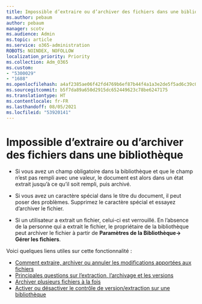 ```yaml
---
title: Impossible d’extraire ou d’archiver des fichiers dans une bibliothèque
ms.author: pebaum
author: pebaum
manager: scotv
ms.audience: Admin
ms.topic: article
ms.service: o365-administration
ROBOTS: NOINDEX, NOFOLLOW
localization_priority: Priority
ms.collection: Adm_O365
ms.custom:
- "5300029"
- "1688"
ms.openlocfilehash: a4af2385ae06f42fd4769b6ef87b44f4a1a3e2de5f5ad6c39c0c06d72a8cdc07
ms.sourcegitcommit: b5f7da89a650d2915dc652449623c78be6247175
ms.translationtype: HT
ms.contentlocale: fr-FR
ms.lasthandoff: 08/05/2021
ms.locfileid: "53920141"
---
```

# <a name="unable-to-check-out-or-check-in-files-in-a-library"></a>Impossible d’extraire ou d’archiver des fichiers dans une bibliothèque

- Si vous avez un champ obligatoire dans la bibliothèque et que le champ n’est pas rempli avec une valeur, le document est alors dans un état extrait jusqu’à ce qu’il soit rempli, puis archivé.

- Si vous avez un caractère spécial dans le titre du document, il peut poser des problèmes. Supprimez le caractère spécial et essayez d’archiver le fichier.

- Si un utilisateur a extrait un fichier, celui-ci est verrouillé.  En l’absence de la personne qui a extrait le fichier, le propriétaire de la bibliothèque peut archiver le fichier à partir de **Paramètres de la Bibliothèque-> Gérer les fichiers**.

Voici quelques liens utiles sur cette fonctionnalité :

- [Comment extraire, archiver ou annuler les modifications apportées aux fichiers](https://support.office.com/article/check-out-check-in-or-discard-changes-to-files-in-a-library-7e2c12a9-a874-4393-9511-1378a700f6de)
- [Principales questions sur l’extraction, l’archivage et les versions](https://support.office.com/article/Top-questions-about-check-out-check-in-and-versions-7E941339-E972-4C7A-A79A-80A1FCF84076)
- [Archiver plusieurs fichiers à la fois](https://support.office.com/article/check-out-check-in-or-discard-changes-to-files-in-a-library-7e2c12a9-a874-4393-9511-1378a700f6de)
- [Activer ou désactiver le contrôle de version/extraction sur une bibliothèque](https://support.office.com/article/enable-and-configure-versioning-for-a-list-or-library-1555d642-23ee-446a-990a-bcab618c7a37)
